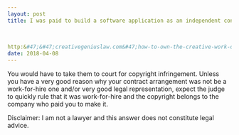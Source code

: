 ```yaml
---
layout: post
title: I was paid to build a software application as an independent contractor, but I did not sign a work for hire agreement. What type of lawsuit is the other party liable for if they use the software commercially without my consent?
    
        
    
http:&#47;&#47;creativegeniuslaw.com&#47;how-to-own-the-creative-work-outsourced-to-your-graphic-designer&#47;
date: 2018-04-08
---
```


<p>You would have to take them to court for copyright infringement. Unless you have a very good reason why your contract arrangement was not be a work-for-hire one and/or very good legal representation, expect the judge to quickly rule that it was work-for-hire and the copyright belongs to the company who paid you to make it.</p><p>Disclaimer: I am not a lawyer and this answer does not constitute legal advice.</p>
